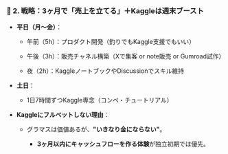 ### 🧠 2. **戦略：3ヶ月で「売上を立てる」＋Kaggleは週末ブースト**

- **平日（月〜金）**：
    
    - 午前（5h）：プロダクト開発（釣りでもKaggle支援でもいい）
        
    - 午後（3h）：販売チャネル構築（Xで集客 or note販売 or Gumroad試作）
        
    - 夜（2h）：KaggleノートブックやDiscussionでスキル維持
        
- **土日**：
    
    - 1日7時間ずつKaggle専念（コンペ・チュートリアル）
        
- **Kaggleにフルベットしない理由**：
    
    - グラマスは価値あるが、**"いきなり金にならない"**。
        
	    - **3ヶ月以内にキャッシュフローを作る体験**が独立初期では優先。